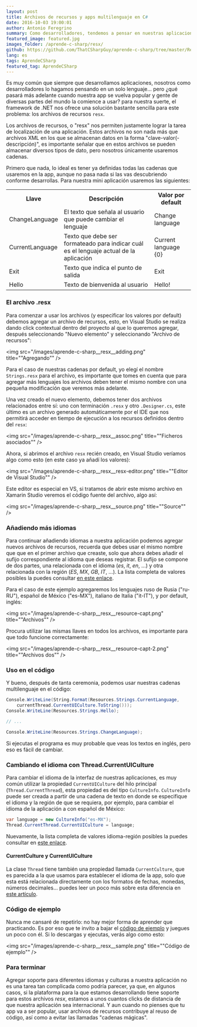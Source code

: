 ```yaml
---
layout: post
title: Archivos de recursos y apps multilenguaje en C#
date: 2016-10-03 19:00:01
author: Antonio Feregrino
summary: Como desarrolladores, tendemos a pensar en nuestras aplicaciones como funcionales para una región o lenguaje específicos, sin preocuparnos sobre traducir e internacionalizarlas, preparándolas así para ser accesibles aun número mayor de usuarios.
featured_image: featured.jpg
images_folder: /aprende-c-sharp/resx/
github: https://github.com/ThatCSharpGuy/aprende-c-sharp/tree/master/Resxs
lang: es
tags: AprendeCSharp
featured_tag: AprendeCSharp
---
```


Es muy común que siempre que desarrollamos aplicaciones, nosotros como desarrolladores lo hagamos pensando en un solo lenguaje... pero ¿qué pasará más adelante cuando nuestra app se vuelva popular y gente de diversas partes del mundo la comience a usar? para nuestra suerte, el framework de .NET nos ofrece una solución bastante sencilla para este problema: los archivos de recursos `resx`.

Los archivos de recursos, o "resx" nos permiten justamente lograr la tarea de localización de una aplicación. Estos archivos no son nada más que archivos XML en los que se almacenan datos en la forma "clave-valor(-descripción)", es importante señalar que en estos archivos se pueden almacenar diversos tipos de dato, pero nosotros únicamente usaremos cadenas.  

Primero que nada, lo ideal es tener ya definidas todas las cadenas que usaremos en la app, aunque no pasa nada si las vas descubriendo conforme desarrollas. Para nuestra mini aplicación usaremos las siguientes:  

<table>
<tr>
<th>Llave</th>
<th>Descripción</th>
<th>Valor por default</th>
</tr>
<tr>
<td>ChangeLanguage</td>
<td>El texto que señala al usuario que puede cambiar el lenguaje</td>
<td>Change language</td>
</tr>
<tr>
<td>CurrentLanguage</td>
<td>Texto que debe ser formateado para indicar cuál es el lenguaje actual de la aplicación</td>
<td>Current language {0}</td>
</tr>
<tr>
<td>Exit</td>
<td>Texto que indica el punto de salida</td>
<td>Exit</td>
</tr>
<tr>
<td>Hello</td>
<td>Texto de bienvenida al usuario</td>
<td>Hello!</td>
</tr>
</table>  

### El archivo .resx

Para comenzar a usar los archivos (y especificar los valores por default) debemos agregar un archivo de recursos, esto, en Visual Studio se realiza dando click contextual dentro del proyecto al que lo queremos agregar, después seleccionando "Nuevo elemento" y seleccionando "Archivo de recursos":

<img src="/images/aprende-c-sharp__resx__adding.png" title=""Agregando"" />

Para el caso de nuestras cadenas por default, yo elegí el nombre `Strings.resx` para el archivo, es importante que tomes en cuenta que para agregar más lenguajes los archivos deben tener el mismo nombre con una pequeña modificación que veremos más adelante.  

Una vez creado el nuevo elemento, debemos tener dos archivos relacionados entre sí: uno con terminación `.resx` y otro `.Designer.cs`, este último es un archivo generado automáticamente por el IDE que nos permitirá acceder en tiempo de ejecución a los recursos definidos dentro del `resx`:  

<img src="/images/aprende-c-sharp__resx__assoc.png" title=""Ficheros asociados"" />

Ahora, si abrimos el archivo `resx` recién creado, en Visual Studio veríamos algo como esto (en este caso ya añadí los valores):

<img src="/images/aprende-c-sharp__resx__resx-editor.png" title=""Editor de Visual Studio"" />

Este editor es especial en VS, si tratamos de abrir este mismo archivo en Xamarin Studio veremos el código fuente del archivo, algo así:

<img src="/images/aprende-c-sharp__resx__source.png" title=""Source"" />

### Añadiendo más idiomas

Para continuar añadiendo idiomas a nuestra aplicación podemos agregar nuevos archivos de recursos, recuerda que debes usar el mismo nombre que que en el primer archivo que creaste, solo que ahora debes añadir el sufijo correspondiente al idioma que deseas registrar. El sufijo se compone de dos partes, una relacionada con el idioma (*es*, *it*, *en*, ...) y otra relacionada con la región (*ES*, *MX*, *GB*, *IT*, ...). La lista completa de valores posibles la puedes consultar <a href="https://msdn.microsoft.com/en-us/library/ee825488(v=cs.20).aspx" target="_blank">en este enlace</a>.  

Para el caso de este ejemplo agregaremos los lenguajes ruso de Rusia ("ru-RU"), español de México ("es-MX"), italiano de Italia ("it-IT"), y por default, inglés:

<img src="/images/aprende-c-sharp__resx__resource-capt.png" title=""Archivos"" />

Procura utilizar las mismas llaves en todos los archivos, es importante para que todo funcione correctamente:

<img src="/images/aprende-c-sharp__resx__resource-capt-2.png" title=""Archivos dos"" />

### Uso en el código  

Y bueno, después de tanta ceremonia, podemos usar nuestras cadenas multilenguaje en el código:  

```csharp  
Console.WriteLine(String.Format(Resources.Strings.CurrentLanguage,
    currentThread.CurrentUICulture.ToString()));
Console.WriteLine(Resources.Strings.Hello);

// ... 

Console.WriteLine(Resources.Strings.ChangeLanguage);
```  

Si ejecutas el programa es muy probable que veas los textos en inglés, pero eso es fácil de cambiar.

### Cambiando el idioma con Thread.CurrentUICulture
Para cambiar el idioma de la interfaz de nuestras aplicaciones, es muy común utilizar la propiedad `CurrentUICulture` del hilo principal (`Thread.CurrentThread`), esta propiedad es del tipo `CultureInfo`. `CultureInfo` puede ser creada a partir de una cadena de texto en donde se especifique el idioma y la región de que se requiera, por ejemplo, para cambiar el idioma de la aplicación a con español de México:  

```csharp  
var language = new CultureInfo("es-MX");
Thread.CurrentThread.CurrentUICulture = language;
```  

Nuevamente, la lista completa de valores idioma-región posibles la puedes consultar en  <a href="https://msdn.microsoft.com/en-us/library/ee825488(v=cs.20).aspx" target="_blank">este enlace</a>.  

#### CurrentCulture y CurrentUICulture  
La clase `Thread` tiene también una propiedad llamada `CurrentCulture`, que es parecida a la que usamos para establecer el idioma de la app, solo que esta está relacionada directamente con los formatos de fechas, monedas, números decimales... puedes leer un poco más sobre esta diferencia en <a href="http://archives.miloush.net/michkap/archive/2007/01/11/1449754.html" target="_blank">este artículo</a>.

### Código de ejemplo  
Nunca me cansaré de repetirlo: no hay mejor forma de aprender que practicando. Es por eso que te invito a bajar el <a href="https://github.com/ThatCSharpGuy/aprende-c-sharp/tree/master/Resxs" target="_blank">código de ejemplo</a> y juegues un poco con él. Si lo descargas y ejecutas, verás algo como esto:

<img src="/images/aprende-c-sharp__resx__sample.png" title=""Código de ejemplo"" />

### Para terminar  
Agregar soporte para diferentes idiomas y culturas a nuestra aplicación no es una tarea tan complicada como podría parecer, ya que, en algunos casos, si la plataforma para la que estamos desarrollando tiene soporte para estos archivos *resx*, estamos a unos cuantos clicks de distancia de que nuestra aplicación sea internacional. Y aun cuando no pienses que tu app va a ser popular, usar archivos de recursos contribuye al reuso de código, así como a evitar las llamadas "cadenas mágicas".
